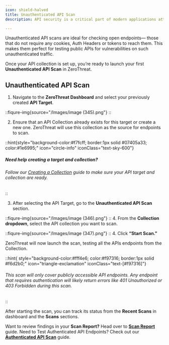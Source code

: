 ```yaml
---
icon: shield-halved
title: Unauthenticated API Scan
description: API security is a critical part of modern applications attack surface. With ZeroThreat, you can easily run **API scans** to test API endpoints for vulnerabilities.

---
```


Unauthenticated API scans are ideal for checking open endpoints— those that do not require any cookies, Auth Headers or tokens to reach them. This makes them perfect for testing public APIs for vulnerabilities on such unauthenticated traffic.

Once your API collection is set up, you’re ready to launch your first **Unauthenticated API Scan** in ZeroThreat.

## Unauthenticated API Scan

1. Navigate to the **ZeroThreat Dashboard** and select your previously created **API Target**.

::fiqure-img{source="/Images/image (345).png"}
::

2. Ensure that an API Collection already exists for this target or create a new one. ZeroThreat will use this collection as the source for endpoints to scan.

::hint{style="background-color:#f7fcff; border:1px solid #07405a33; color:#1e6995;" icon="circle-info" iconClass="text-sky-600"}
##### Need help creating a target and collection?
###### Follow our [Creating a Collection](creating-a-collection.md) guide to make sure your API target and collection are ready.
::

3. After selecting the API Target, go to the **Unauthenticated API Scan** section.

::fiqure-img{source="/Images/image (346).png"}
::
4. From the **Collection dropdown**, select the API collection you want to scan.

::fiqure-img{source="/Images/image (347).png"}
::
4. Click **“Start Scan.”**

ZeroThreat will now launch the scan, testing all the APIs endpoints from the Collection.


::hint{ style="background-color:#fff4e6; color:#f97316; border:1px solid #f6d2b0;" icon="triangle-exclamation" iconClass="text-[#f97316]"}

###### This scan will only cover publicly accessible API endpoints. Any endpoint that requires authentication will likely return errors like 401 Unauthorized or 403 Forbidden during this scan.
::

After starting the scan, you can track its status from the **Recent Scans** in dashboard and the **Scans** sections.

Want to review findings in your **Scan Report?** Head over to [**Scan Report**](../../manage-scans/scan-report/) guide.
Need to Test Authenticated API Endpoints? Check out our [**Authenticated API Scan**](authenticated-api-scan.md) guide.